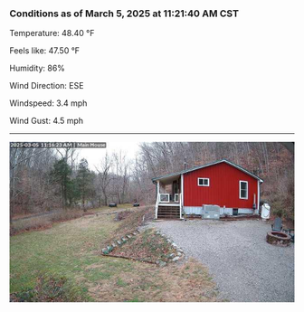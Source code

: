 ### Conditions as of March 5, 2025 at 11:21:40 AM CST 

Temperature: 48.40 &deg;F

Feels like: 47.50 &deg;F

Humidity: 86%

Wind Direction: ESE

Windspeed: 3.4 mph

Wind Gust: 4.5 mph

---

<img src="./images/latest.jpeg"/>


